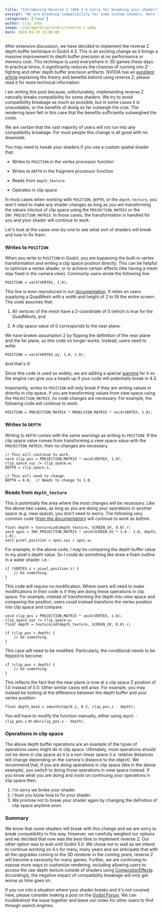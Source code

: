 ```yaml
---
title: "Introducing Reverse Z (AKA I'm sorry for breaking your shader)"
excerpt: "We are breaking compatibility for some custom shaders. Here is why."
categories: ["news"]
author: Clay John
image: /storage/blog/covers/reverse-z.webp
date: 2024-04-29 15:00:00
---
```


After extensive discussion, we have decided to implement the reverse Z depth buffer technique in Godot 4.3. This is an exciting change as it brings a massive improvement to depth buffer precision at no performance or memory cost. This technique is used everywhere in 3D games these days. In practical terms, it significantly reduces the chances of running into Z-fighting and other depth buffer precision artifacts. NVIDIA has an [excellent article](https://developer.nvidia.com/content/depth-precision-visualized) explaining the theory and benefits behind using reverse Z; please read it for more technical information.

I am writing this post because, unfortunately, implementing reverse Z naturally breaks compatibility for some shaders. We try to avoid compatibility breakage as much as possible, but in some cases it is unavoidable, or the benefits of doing so far outweigh the cost. The rendering team felt in this case that the benefits sufficiently outweighed the costs.

We are certain that the vast majority of users will not run into any compatibility breakage. For most people this change is all good with no downside. 

You may need to tweak your shaders if you use a custom spatial shader that:

- Writes to `POSITION` in the vertex processor function

- Writes to `DEPTH` in the fragment processor function

- Reads from `depth_texture`

- Operates in clip space

In most cases when working with `POSITION`, `DEPTH`, or the `depth_texture`, you won't need to make any shader changes as long as you are transforming the values into/out of clip space using the `PROJECTION_MATRIX` or the `INV_PROJECTION_MATRIX`. In those cases, the transformation is handled for you and your shader will continue to work. 

Let's look at the cases one-by-one to see what sort of shaders will break and how to fix them.


### Writes to `POSITION`

When you write to `POSITION` in Godot, you are bypassing the built-in vertex transformation and writing a clip space position directly. This can be helpful to optimize a vertex shader, or to achieve certain effects (like having a mesh stay fixed in the camera view). Commonly users wrote the following line:

```
POSITION = vec4(VERTEX, 1.0);
```

This line is even reproduced in our [documentation](https://docs.godotengine.org/en/4.2/tutorials/shaders/advanced_postprocessing.html). It relies on users supplying a QuadMesh with a width and height of 2 to fill the entire screen. The code assumes that:

1. All vertices of the mesh have a Z-coordinate of 0 (which is true for the QuadMesh), and

2. A clip space value of 0 corresponds to the near plane.

We have broken assumption 2 by flipping the definition of the near plane and the far plane, so this code no longer works. Instead, users need to write:

```
POSITION = vec4(VERTEX.xy, 1.0, 1.0);
```

And that's it!

Since this code is used so widely, we are adding a special [warning](https://github.com/godotengine/godot/pull/90587) for it so the engine can give you a heads up if your code will potentially break in 4.3.

Importantly, writes to `POSITION` will only break if they are writing values in directly in clip space. If you are transforming values from view space using the `PROJECTION_MATRIX`, no code changes are necessary. For example, the following code will continue to work:

```
POSITION = PROJECTION_MATRIX * MODELVIEW_MATRIX * vec4(VERTEX, 1.0);
```

### Writes to `DEPTH`

Writing to `DEPTH` comes with the same warnings as writing to `POSITION`. If the clip space value comes from transforming a view space value with the `PROJECTION_MATRIX`, then no changes are necessary. 

```
// This will continue to work.
vec4 clip_pos = PROJECTION_MATRIX * vec4(VERTEX, 1.0);
clip_space.xyz /= clip_space.w;
DEPTH = clip_space.z;

// This will need to change.
DEPTH = 0.0;  // Needs to change to 1.0.
```

### Reads from `depth_texture`

This is potentially the area where the most changes will be necessary. Like the above two cases, as long as you are doing your operations in another space (e.g. view space), you don't need to worry. The following very common code ([from the documentation](https://docs.godotengine.org/en/4.2/tutorials/shaders/screen-reading_shaders.html#depth-texture)) will continue to work as before:

```
float depth = textureLod(depth_texture, SCREEN_UV, 0.0).r;
vec4 upos = INV_PROJECTION_MATRIX * vec4(SCREEN_UV * 2.0 - 1.0, depth, 1.0);
vec3 pixel_position = upos.xyz / upos.w;
```

For example, in the above code, I may be comparing the depth buffer value to my pixel's depth value. So I could do something like draw a foam outline in a water shader. i.e.:

```
if (VERTEX.z > pixel_position.z) {
    // Do something.
}
```

This code will require no modification. Where users will need to make modifications in their code is if they are doing these operations in clip space. For example, instead of transforming the depth into view space and comparing the position, users could instead transform the vertex position into clip space and compare. 

```
vec4 clip_pos = PROJECTION_MATRIX * vec4(VERTEX, 1.0);
clip_space.xyz /= clip_space.w;
float depth = textureLod(depth_texture, SCREEN_UV, 0.0).r;

if (clip_pos > depth) {
    // Do something.
}
```

This case will need to be modified. Particularly, the conditional needs to be flipped to become:

```
if (clip_pos < depth) {
    // Do something.
}
```

This reflects the fact that the near plane is now at a clip space Z position of 1.0 instead of 0.0. Other similar cases will arise. For example, you may instead be looking at the difference between the depth buffer and your vertex position:

```
float depth_mask = smoothstep(0.1, 0.3, clip_pos.z - depth);
```

You will have to modify the function manually, either using `depth - clip_pos.z` or `abs(clip_pos.z - depth)`.

### Operations in clip space

The above depth buffer operations are an example of the types of operations users might do in clip space. Ultimately, most operations should not be done in clip space as it is a non-linear space (i.e. relative distances will change depending on the camera's distance to the object). We recommend that, if you are doing operations in clip space (like in the above example), you switch to doing those operations in view space instead. If you know what you are doing and insist on continuing your operations in clip space then:

1. I'm sorry we broke your shader.
2. I trust you know how to fix your shader.
3. We promise not to break your shader again by changing the definition of clip space anytime soon.

### Summary

We know that some shaders will break with this change and we are sorry to break compatibility in this way. However, we carefully weighed our options and we decided that now was the best time to implement reverse Z. Our other option was to wait until Godot 5.0. We chose not to wait as we intend to continue working on 4.x for many, many years and we anticipate that with all the upgrades coming to the 3D renderer in the coming years, reverse Z will become a necessity for many games. Further, we are continuing to expose more ways to customize rendering, including allowing users to access the raw depth texture outside of shaders using [CompositorEffects](https://github.com/godotengine/godot/pull/80214). Accordingly, the negative impact of compatibility breakage will only get worse as time goes on. 

If you run into a situation where your shader breaks and it's not covered here, please consider making a post on the [Godot Forum](https://forum.godotengine.org/). We can troubleshoot the issue together and leave our notes for other users to find through search engines. 
